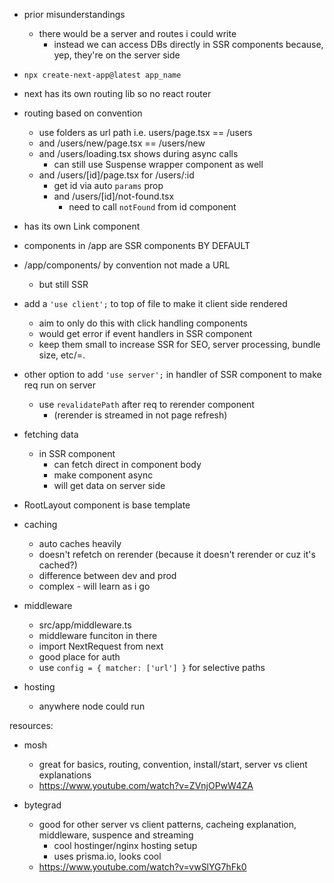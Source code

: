 - prior misunderstandings
  - there would be a server and routes i could write
    - instead we can access DBs directly in SSR components because, yep, they're on the server side


- `npx create-next-app@latest app_name`
- next has its own routing lib so no react router
- routing based on convention
  - use folders as url path i.e. users/page.tsx == /users
  - and /users/new/page.tsx == /users/new
  - and /users/loading.tsx shows during async calls
    - can still use Suspense wrapper component as well
  - and /users/[id]/page.tsx for /users/:id
    - get id via auto `params` prop
    - and /users/[id]/not-found.tsx
      - need to call `notFound` from id component
- has its own Link component
- components in /app are SSR components BY DEFAULT
- /app/components/ by convention not made a URL
  - but still SSR
- add a `'use client';` to top of file to make it client side rendered
  - aim to only do this with click handling components
  - would get error if event handlers in SSR component
  - keep them small to increase SSR for SEO, server processing, bundle size, etc/=.
- other option to add `'use server';` in handler of SSR component to make req run on server
  - use `revalidatePath` after req to rerender component
    - (rerender is streamed in not page refresh)
- fetching data
  - in SSR component
    - can fetch direct in component body
    - make component async
    - will get data on server side
- RootLayout component is base template
- caching
  - auto caches heavily
  - doesn't refetch on rerender (because it doesn't rerender or cuz it's cached?)
  - difference between dev and prod
  - complex - will learn as i go
- middleware
  - src/app/middleware.ts
  - middleware funciton in there
  - import NextRequest from next
  - good place for auth
  - use `config = { matcher: ['url'] }` for selective paths
- hosting
  - anywhere node could run


resources:
- mosh
  - great for basics, routing, convention, install/start, server vs client explanations
  - https://www.youtube.com/watch?v=ZVnjOPwW4ZA

- bytegrad
  - good for other server vs client patterns, cacheing explanation, middleware, suspence and streaming
    - cool hostinger/nginx hosting setup
    - uses prisma.io, looks cool
  - https://www.youtube.com/watch?v=vwSlYG7hFk0

